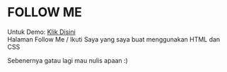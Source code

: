 # FOLLOW ME
Untuk Demo: <a href="https://infernux.my.id/sosmed" target="_blank">Klik Disini</a>
<br>
Halaman Follow Me / Ikuti Saya yang saya buat menggunakan HTML dan CSS

Sebenernya gatau lagi mau nulis apaan :)
